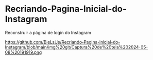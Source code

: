 # Recriando-Pagina-Inicial-do-Instagram


Reconstruir a página de login do Instagram

https://github.com/BieLsUs/Recriando-Pagina-Inicial-do-Instagram/blob/main/img%20git/Captura%20de%20tela%202024-05-08%20191919.png
